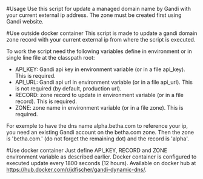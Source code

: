 #Usage
Use this script for update a managed domain name by Gandi with your current external ip address. The zone must be created first using Gandi website.

#Use outside docker container
This script is made to update a gandi domain zone record with your current external ip from where the script is executed.

To work the script need the following variables define in environment or in single line file at the classpath root:
* API_KEY: Gandi api key in environment variable (or in a file api_key). This is required.
* API_URL: Gandi api url in environment variable (or in a file api_url). This is not required (by default, production url).
* RECORD: zone record to update in environment variable (or in a file record). This is required.
* ZONE: zone name in environment variable (or in a file zone). This is required.

For exemple to have the dns name alpha.betha.com to reference your ip, you need an existing Gandi account on the betha.com zone. Then the zone is 'betha.com.' (do not forget the remaining dot) and the record is 'alpha'.

#Use docker container 
Just define API_KEY, RECORD and ZONE environment variable as described earlier. Docker container is configured to executed update every 1800 seconds (12 hours).
Available on docker hub at https://hub.docker.com/r/jdfischer/gandi-dynamic-dns/.